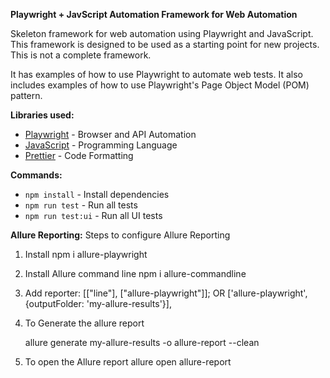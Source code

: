 **Playwright + JavScript Automation Framework for Web Automation**

Skeleton framework for web automation using Playwright and JavaScript. This framework is designed to be used as a starting point for new projects. This is not a complete framework.

It has examples of how to use Playwright to automate web tests. It also includes examples of how to use Playwright's Page Object Model (POM) pattern.


**Libraries used:**
- [Playwright](https://playwright.dev/) - Browser and API Automation
- [JavaScript](https://javascript.info/js) - Programming Language
- [Prettier](https://prettier.io/) - Code Formatting

**Commands:**

- `npm install` - Install dependencies
- `npm run test` - Run all tests
- `npm run test:ui` - Run all UI tests

**Allure Reporting:**
Steps to configure Allure Reporting
1. Install npm i allure-playwright
2. Install Allure command line npm i allure-commandline
3. Add reporter: [["line"], ["allure-playwright"]];
OR
['allure-playwright', {outputFolder: 'my-allure-results'}],
4. To Generate the allure report
   
   allure generate my-allure-results -o allure-report --clean
5. To open the Allure report allure open allure-report
